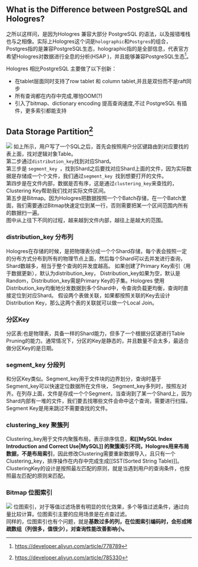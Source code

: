 ## What is the Difference between PostgreSQL and Hologres?

之所以这样问，是因为Hologres 兼容大部分 PostgreSQL 的语法，以及报错堆栈也与之相像。实际上Hologres这个词是`holographic`和`Postgres`的组合，Postgres指的是兼容PostgreSQL生态，holographic指的是全部信息，代表官方希望Hologres对数据进行全息的分析(HSAP )，并且能够兼容PostgreSQL生态[^hologres]。

Hologres 相比PostgreSQL 主要做了以下创新：
- 在tablet层面同时支持了row tablet 和 column tablet,并且是双份而不是raft同步
- 所有查询都在内存中完成,哪怕OOM(?)
- 引入了bitmap、dictionary encoding 提高查询速度,不过 PostgreSQL 有插件，更多索引都能支持
## Data Storage Partition[^HologresUse]
![](https://xiaohui-zhangjiakou.oss-cn-zhangjiakou.aliyuncs.com/image/202309102000835.png)
如上所示，用户写了一个SQL之后，首先会按照用户分区键路由到对应要找的表上面，找对逻辑对象Table。  
第二步通过`distribution_key`找到对应Shard。  
第三步是 `segment_key `，找到Shard之后要找对应Shard上面的文件，因为实际数据是存储成一个个文件，我们通过`segment_key `找到想要打开的文件。  
第四步是在文件内部，数据是否有序，这是通过`clustering_key`来查找的，Clustering Key帮助我们找对实际文件区间。  
第五步是Bitmap。因为Hologres把数据按照一个个Batch存储，在一个Batch里面，我们需要通过Bitmap快速定位到某一行，否则需要把某一个区间范围内所有的数据扫一遍。  
图中从上往下不同的过程，越来越到文件内部，越往上是越大的范围。
### distribution_key 分布列
Hologres在存储的时候，是把物理表分成一个个Shard存储，每个表会按照一定的分布方式分布到所有的物理节点上面，然后每个Shard可以去并发进行查询，Shard数越多，相当于整个查询的并发度越高。 
如果创建了Primary Key索引（用于数据更新），默认为distribution_key， Distribution_key如果为空，默认是Random，Distribution_key需是Primary Key的子集。Hologres 使用Distribution_key均衡地分发数据到多个Shard中，令查询负载更均衡，查询时直接定位到对应Shard。 
假设两个表做关联，如果都按照关联的Key去设计Distribution Key，那么这两个表的关联就可以做一个Local Join。
### 分区Key
分区表:也是物理表，具备一样的Shard能力，但多了一个根据分区键进行Table Pruning的能力。通常情况下，分区的Key是静态的，并且数量不会太多，最适合做分区Key的是日期。
### segment_key 分段列
和分区Key类似。Segment_key用于文件块的边界划分，查询时基于Segment_key可以快速定位数据所在文件块， Segment_key多列时，按照左对齐。在列存上面，文件是存成一个个Segment，当查询到了某一个Shard上，因为Shard内部有一堆的文件，我们要去找哪些文件会命中这个查询，需要进行扫描，Segment Key是用来跳过不需要查找的文件。

### clustering_key 聚簇列
Clustering_key用于文件内聚簇布局，表示排序信息，**和[[MySQL Index Introduction and Correct Use|MySQL]] 的聚簇索引不同，Hologres用来布局数据，不是布局索引**，因此修改Clustering需要重新数据导入，且只有一个 Clustering_key，排序操作在内存中完成生成[[SST(Sorted String Table)]]。
ClusteringKey的设计是按照最左匹配的原则，就是当遇到用户的查询条件，也按照最左匹配的原则来匹配。
### Bitmap 位图索引
![](https://ucc.alicdn.com/pic/developer-ecology/39cf85f838754b38a553d15008065844.png)
位图索引，对于等值过滤场景有明显的优化效果，多个等值过滤条件，通过向量比较计算。位图索引主要的应用场景是在点查过滤。  
同样的，位图索引也有个问题，就是**基数过多的列，在位图索引编码时，会形成稀疏数组（列很多，值很少），对查询性能改善影响小。**

[^hologres]: https://developer.aliyun.com/article/778789
[^HologresUse]: https://developer.aliyun.com/article/785330